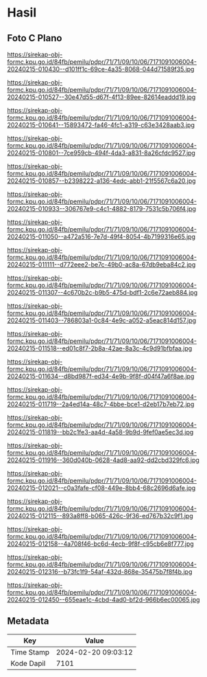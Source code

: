 # Hasil

## Foto C Plano

https://sirekap-obj-formc.kpu.go.id/84fb/pemilu/pdpr/71/71/09/10/06/7171091006004-20240215-010430--d101ff1c-69ce-4a35-8068-044d71589f35.jpg

https://sirekap-obj-formc.kpu.go.id/84fb/pemilu/pdpr/71/71/09/10/06/7171091006004-20240215-010527--30e47d55-d67f-4f13-89ee-82614eaddd19.jpg

https://sirekap-obj-formc.kpu.go.id/84fb/pemilu/pdpr/71/71/09/10/06/7171091006004-20240215-010641--15893472-fa46-4fc1-a319-c63e3428aab3.jpg

https://sirekap-obj-formc.kpu.go.id/84fb/pemilu/pdpr/71/71/09/10/06/7171091006004-20240215-010801--7ce959cb-494f-4da3-a831-8a26cfdc9527.jpg

https://sirekap-obj-formc.kpu.go.id/84fb/pemilu/pdpr/71/71/09/10/06/7171091006004-20240215-010857--b2398222-a136-4edc-abb1-21f5567c6a20.jpg

https://sirekap-obj-formc.kpu.go.id/84fb/pemilu/pdpr/71/71/09/10/06/7171091006004-20240215-010933--306767e9-c4c1-4882-8179-7531c5b706f4.jpg

https://sirekap-obj-formc.kpu.go.id/84fb/pemilu/pdpr/71/71/09/10/06/7171091006004-20240215-011050--a472a516-7e7d-49f4-8054-4b7199316e65.jpg

https://sirekap-obj-formc.kpu.go.id/84fb/pemilu/pdpr/71/71/09/10/06/7171091006004-20240215-011111--d772eee2-be7c-49b0-ac8a-67db9eba84c2.jpg

https://sirekap-obj-formc.kpu.go.id/84fb/pemilu/pdpr/71/71/09/10/06/7171091006004-20240215-011307--4c670b2c-b9b5-475d-bdf1-2c6e72aeb884.jpg

https://sirekap-obj-formc.kpu.go.id/84fb/pemilu/pdpr/71/71/09/10/06/7171091006004-20240215-011403--786803a1-0c84-4e9c-a052-a5eac814d157.jpg

https://sirekap-obj-formc.kpu.go.id/84fb/pemilu/pdpr/71/71/09/10/06/7171091006004-20240215-011518--ed01c8f7-2b8a-42ae-8a3c-4c9d91bfbfaa.jpg

https://sirekap-obj-formc.kpu.go.id/84fb/pemilu/pdpr/71/71/09/10/06/7171091006004-20240215-011634--d8bd987f-ed34-4e9b-9f8f-d04f47a6f8ae.jpg

https://sirekap-obj-formc.kpu.go.id/84fb/pemilu/pdpr/71/71/09/10/06/7171091006004-20240215-011719--2a4ed14a-48c7-4bbe-bce1-d2eb17b7eb72.jpg

https://sirekap-obj-formc.kpu.go.id/84fb/pemilu/pdpr/71/71/09/10/06/7171091006004-20240215-011819--bb2c1fe3-aa4d-4a58-9b9d-9fef0ae5ec3d.jpg

https://sirekap-obj-formc.kpu.go.id/84fb/pemilu/pdpr/71/71/09/10/06/7171091006004-20240215-011916--360d040b-0628-4ad8-aa92-dd2cbd329fc6.jpg

https://sirekap-obj-formc.kpu.go.id/84fb/pemilu/pdpr/71/71/09/10/06/7171091006004-20240215-012021--c0a3fafe-cf08-449e-8bb4-68c2696d6afe.jpg

https://sirekap-obj-formc.kpu.go.id/84fb/pemilu/pdpr/71/71/09/10/06/7171091006004-20240215-012115--893a8ff8-b065-426c-9f36-ed767b32c9f1.jpg

https://sirekap-obj-formc.kpu.go.id/84fb/pemilu/pdpr/71/71/09/10/06/7171091006004-20240215-012158--4a708f46-bc6d-4ecb-9f8f-c95cb6e8f777.jpg

https://sirekap-obj-formc.kpu.go.id/84fb/pemilu/pdpr/71/71/09/10/06/7171091006004-20240215-012316--b73fc1f9-54af-432d-868e-35475b7f8f4b.jpg

https://sirekap-obj-formc.kpu.go.id/84fb/pemilu/pdpr/71/71/09/10/06/7171091006004-20240215-012450--655eae1c-4cbd-4ad0-bf2d-966b6ec00065.jpg


## Metadata

| Key        | Value               |
| ---------- | ------------------- |
| Time Stamp | 2024-02-20 09:03:12 |
| Kode Dapil | 7101                |



